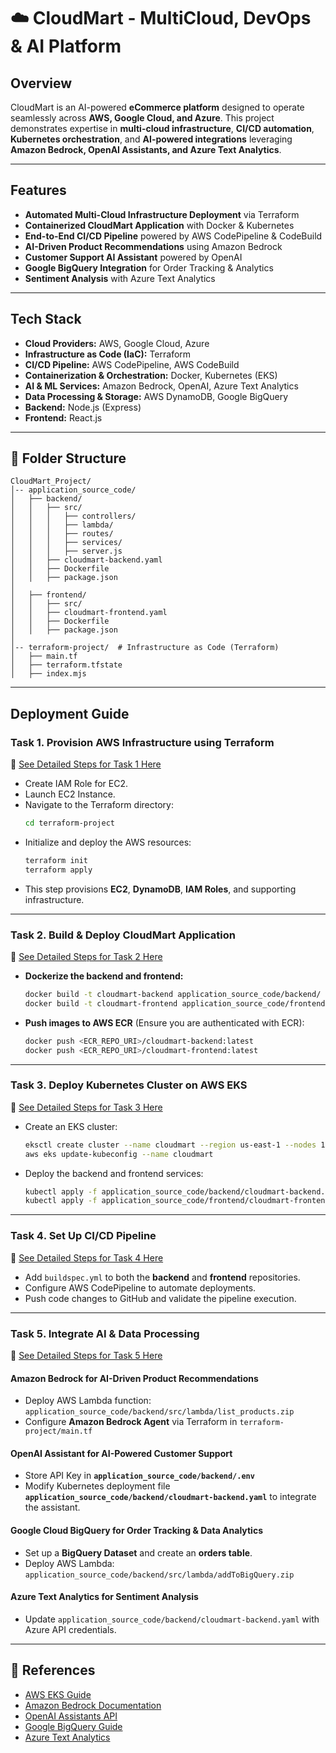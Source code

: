# ☁️ CloudMart - MultiCloud, DevOps & AI Platform

## Overview
CloudMart is an AI-powered **eCommerce platform** designed to operate seamlessly across **AWS, Google Cloud, and Azure**. This project demonstrates expertise in **multi-cloud infrastructure**, **CI/CD automation**, **Kubernetes orchestration**, and **AI-powered integrations** leveraging **Amazon Bedrock, OpenAI Assistants, and Azure Text Analytics**.

---

## Features

- **Automated Multi-Cloud Infrastructure Deployment** via Terraform
- **Containerized CloudMart Application** with Docker & Kubernetes
- **End-to-End CI/CD Pipeline** powered by AWS CodePipeline & CodeBuild
- **AI-Driven Product Recommendations** using Amazon Bedrock
- **Customer Support AI Assistant** powered by OpenAI
- **Google BigQuery Integration** for Order Tracking & Analytics
- **Sentiment Analysis** with Azure Text Analytics

---

## Tech Stack

- **Cloud Providers:** AWS, Google Cloud, Azure
- **Infrastructure as Code (IaC):** Terraform
- **CI/CD Pipeline:** AWS CodePipeline, AWS CodeBuild
- **Containerization & Orchestration:** Docker, Kubernetes (EKS)
- **AI & ML Services:** Amazon Bedrock, OpenAI, Azure Text Analytics
- **Data Processing & Storage:** AWS DynamoDB, Google BigQuery
- **Backend:** Node.js (Express)
- **Frontend:** React.js

---

## 📂 Folder Structure

```
CloudMart_Project/
│-- application_source_code/
│   ├── backend/
│   │   ├── src/
│   │   │   ├── controllers/
│   │   │   ├── lambda/  
│   │   │   ├── routes/
│   │   │   ├── services/
│   │   │   ├── server.js
│   │   ├── cloudmart-backend.yaml  
│   │   ├── Dockerfile  
│   │   ├── package.json  
│
│   ├── frontend/  
│   │   ├── src/
│   │   ├── cloudmart-frontend.yaml  
│   │   ├── Dockerfile  
│   │   ├── package.json  
│
│-- terraform-project/  # Infrastructure as Code (Terraform)
│   ├── main.tf
│   ├── terraform.tfstate
│   ├── index.mjs
```

---

## Deployment Guide

### **Task 1. Provision AWS Infrastructure using Terraform**
📄 [See Detailed Steps for Task 1 Here](https://github.com/swetapati22/MultiCloud_DevOps_AI_Project/blob/main/task_specific_README/Task1_README.md)
- Create IAM Role for EC2.
- Launch EC2 Instance.
- Navigate to the Terraform directory:
  ```bash
  cd terraform-project
  ```
- Initialize and deploy the AWS resources:
  ```bash
  terraform init
  terraform apply
  ```
- This step provisions **EC2**, **DynamoDB**, **IAM Roles**, and supporting infrastructure.

---

### **Task 2️. Build & Deploy CloudMart Application**
📄 [See Detailed Steps for Task 2 Here](https://github.com/swetapati22/MultiCloud_DevOps_AI_Project/blob/main/task_specific_README/Task2_README.md)
- **Dockerize the backend and frontend:**
  ```bash
  docker build -t cloudmart-backend application_source_code/backend/
  docker build -t cloudmart-frontend application_source_code/frontend/
  ```
- **Push images to AWS ECR** (Ensure you are authenticated with ECR):
  ```bash
  docker push <ECR_REPO_URI>/cloudmart-backend:latest
  docker push <ECR_REPO_URI>/cloudmart-frontend:latest
  ```

---

### **Task 3️. Deploy Kubernetes Cluster on AWS EKS**
📄 [See Detailed Steps for Task 3 Here](https://github.com/swetapati22/MultiCloud_DevOps_AI_Project/blob/main/task_specific_README/Task3_README.md)
- Create an EKS cluster:
  ```bash
  eksctl create cluster --name cloudmart --region us-east-1 --nodes 1
  aws eks update-kubeconfig --name cloudmart
  ```
- Deploy the backend and frontend services:
  ```bash
  kubectl apply -f application_source_code/backend/cloudmart-backend.yaml
  kubectl apply -f application_source_code/frontend/cloudmart-frontend.yaml
  ```

---

### **Task 4️. Set Up CI/CD Pipeline**
📄 [See Detailed Steps for Task 4 Here](https://github.com/swetapati22/MultiCloud_DevOps_AI_Project/blob/main/task_specific_README/Task4_README.md)
- Add `buildspec.yml` to both the **backend** and **frontend** repositories.
- Configure AWS CodePipeline to automate deployments.
- Push code changes to GitHub and validate the pipeline execution.

---

### **Task 5️. Integrate AI & Data Processing**
📄 [See Detailed Steps for Task 5 Here](https://github.com/swetapati22/MultiCloud_DevOps_AI_Project/blob/main/task_specific_README/Task5_README.md)
#### **Amazon Bedrock for AI-Driven Product Recommendations**
- Deploy AWS Lambda function: `application_source_code/backend/src/lambda/list_products.zip`
- Configure **Amazon Bedrock Agent** via Terraform in `terraform-project/main.tf`

#### **OpenAI Assistant for AI-Powered Customer Support**
- Store API Key in **`application_source_code/backend/.env`**
- Modify Kubernetes deployment file **`application_source_code/backend/cloudmart-backend.yaml`** to integrate the assistant.

#### **Google Cloud BigQuery for Order Tracking & Data Analytics**
- Set up a **BigQuery Dataset** and create an **orders table**.
- Deploy AWS Lambda: `application_source_code/backend/src/lambda/addToBigQuery.zip`

#### **Azure Text Analytics for Sentiment Analysis**
- Update `application_source_code/backend/cloudmart-backend.yaml` with Azure API credentials.

---

## 📖 References
- [AWS EKS Guide](https://docs.aws.amazon.com/eks/latest/userguide/what-is-eks.html)
- [Amazon Bedrock Documentation](https://docs.aws.amazon.com/bedrock/latest/userguide/what-is-bedrock.html)
- [OpenAI Assistants API](https://platform.openai.com/docs/assistants)
- [Google BigQuery Guide](https://cloud.google.com/bigquery/docs)
- [Azure Text Analytics](https://learn.microsoft.com/en-us/azure/cognitive-services/text-analytics/)

